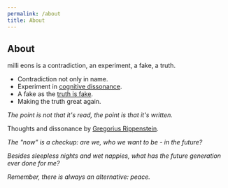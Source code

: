 ```yaml
---
permalink: /about
title: About
---
```


## About

milli eons is a contradiction, an experiment, a fake, a truth.

- Contradiction not only in name.
- Experiment in [cognitive dissonance](/w/cognitive-dissonance).
- A fake as the [truth is fake](/truth).
- Making the truth great again.

*The point is not that it's read, the point is that it's written.*

Thoughts and dissonance by [Gregorius Rippenstein](https://gregorius.rippenstein.art).

*The "now" is a checkup: are we, who we want to be - in the future?*

*Besides sleepless nights and wet nappies, what has the future generation ever done for me?*

*Remember, there is always an alternative: peace.*